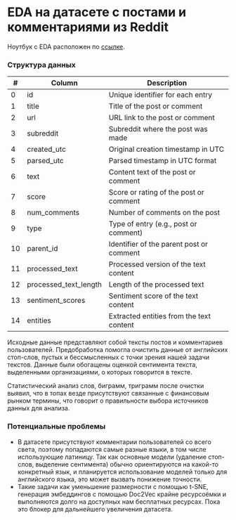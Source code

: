 # EDA на датасете с постами и комментариями из Reddit

Ноутбук с EDA расположен по [ссылке](https://github.com/AlexIvlev/analytics_platform/blob/feature/reddit_parser/notebooks/eda/YP_2024_Reddit_dataset_EDA.ipynb).
### Структура данных

| #  | Column                | Description                    |
|----|------------------------|--------------------------------|
| 0  | id                    | Unique identifier for each entry |
| 1  | title                 | Title of the post or comment   |
| 2  | url                   | URL link to the post or comment |
| 3  | subreddit             | Subreddit where the post was made |
| 4  | created_utc           | Original creation timestamp in UTC |
| 5  | parsed_utc            | Parsed timestamp in UTC format |
| 6  | text                  | Content text of the post or comment |
| 7  | score                 | Score or rating of the post or comment |
| 8  | num_comments          | Number of comments on the post |
| 9  | type                  | Type of entry (e.g., post or comment) |
| 10 | parent_id             | Identifier of the parent post or comment |
| 11 | processed_text        | Processed version of the text content |
| 12 | processed_text_length | Length of the processed text |
| 13 | sentiment_scores      | Sentiment score of the text content |
| 14 | entities              | Extracted entities from the text content |

Исходные данные представляют собой тексты постов и комментариев пользователей. Предобработка помогла очистить данные от английских стоп-слов, пустых и бессмысленных с точки зрения нашей задачи текстов.
Данные были обогащены оценкой сентимента текста, выделенными организациями, о которых говорится в тексте.

Статистический анализ слов, биграмм, триграмм после очистки выявил, что в топах везде присутствуют связанные с финансовым рынком термины, что говорит о правильности выбора источников данных для анализа.



### Потенциальные проблемы
* В датасете присутствуют комментарии пользователей со всего света, поэтому попадаются самые разные языки, в том числе использующие латиницу. Так как основные модели (удаление стоп-слов, выделение сентимента) обычно ориентируются на какой-то конкретный язык, и планируется использование моделей только для английского языка, это может вызвать понижение точности.
* Такие задачи как уменьшение размерности с помощью t-SNE, генерация эмбеддингов с помощью Doc2Vec крайне ресурсоёмки и выполняются долго на доступных нам бесплатных ресурсах. Пока это блокер для дальнейшего увеличения датасета.
